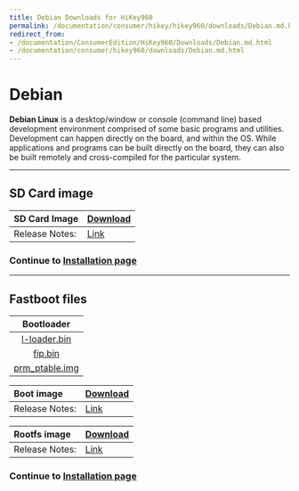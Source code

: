 ```yaml
---
title: Debian Downloads for HiKey960
permalink: /documentation/consumer/hikey/hikey960/downloads/Debian.md.html
redirect_from:
- /documentation/ConsumerEdition/HiKey960/Downloads/Debian.md.html
- /documentation/consumer/hikey960/downloads/Debian.md.html
---
```

# Debian

**Debian Linux** is a desktop/window or console (command line) based development environment comprised of some basic programs and utilities. Development can happen directly on the board, and within the OS. While applications and programs can be built directly on the board, they can also be built remotely and cross-compiled for the particular system.

***

## SD Card image

|   SD Card Image   |    [Download]() |
|:------------------|:------------------------------------|
|Release Notes:     |[Link]()       |

### Continue to [Installation page](../installation/)

***

## Fastboot files

|   Bootloader    |
|:----------------------------:|
| [l-loader.bin](http://snapshots.linaro.org/96boards/reference-platform/components/uefi-staging/latest/hikey960/debug/l-loader.bin)     |
|  [fip.bin](http://snapshots.linaro.org/96boards/reference-platform/components/uefi-staging/latest/hikey960/debug/fip.bin)              |
| [prm_ptable.img](http://snapshots.linaro.org/96boards/reference-platform/components/uefi-staging/latest/hikey960/debug/prm_ptable.img) |

|   Boot image      |    [Download]()      |
|:------------------|:-----------------------|
|Release Notes:     |[Link]()      |

|   Rootfs image    |    [Download]()     |
|:------------------|:----------------------------------|
|Release Notes:     |[Link]()      |

### Continue to [Installation page](../installation/)
